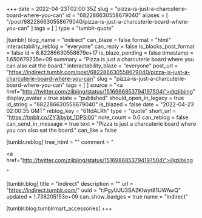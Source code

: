 +++
date = 2022-04-23T02:00:35Z
slug = "pizza-is-just-a-charcuterie-board-where-you-can"
id = "682286630558679040"
aliases = [ "/post/682286630558679040/pizza-is-just-a-charcuterie-board-where-you-can" ]
tags = [ ]
type = "tumblr-quote"

[tumblr]
blog_name = "indirect"
can_blaze = false
format = "html"
interactability_reblog = "everyone"
can_reply = false
is_blocks_post_format = false
id = 6.82286630558679e+17
is_blaze_pending = false
timestamp = 1.650679235e+09
summary = "Pizza is just a charcuterie board where you can also eat the board."
interactability_blaze = "everyone"
post_url = "https://indirect.tumblr.com/post/682286630558679040/pizza-is-just-a-charcuterie-board-where-you-can"
slug = "pizza-is-just-a-charcuterie-board-where-you-can"
tags = [ ]
source = "<a href=\"http://twitter.com/ziibiing/status/1516986853794197504\">@ziibiing</a>"
display_avatar = true
state = "published"
should_open_in_legacy = true
id_string = "682286630558679040"
is_blazed = false
date = "2022-04-23 02:00:35 GMT"
reblog_key = "61tdALRh"
type = "quote"
short_url = "https://tmblr.co/ZY3jbybt_1DPSi00"
note_count = 0.0
can_reblog = false
can_send_in_message = true
text = "Pizza is just a charcuterie board where you can also eat the board."
can_like = false

[tumblr.reblog]
tree_html = ""
comment = "<p><a href=\"http://twitter.com/ziibiing/status/1516986853794197504\">@ziibiing</a></p>"

[tumblr.blog]
title = "indirect"
description = ""
url = "https://indirect.tumblr.com/"
uuid = "t:PgyUJU3SA2Klwyt81UWAwQ"
updated = 1.738205153e+09
can_show_badges = true
name = "indirect"

[tumblr.blog.tumblrmart_accessories]
+++
